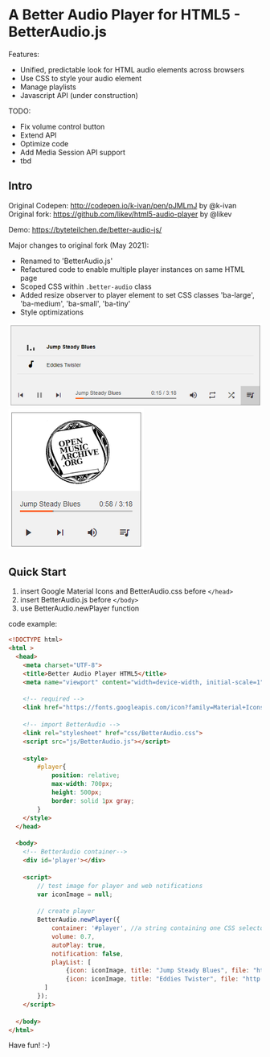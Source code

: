 # A Better Audio Player for HTML5 - BetterAudio.js

Features:
- Unified, predictable look for HTML audio elements across browsers
- Use CSS to style your audio element
- Manage playlists
- Javascript API (under construction)

TODO:
- Fix volume control button
- Extend API
- Optimize code
- Add Media Session API support
- tbd

## Intro

Original Codepen: http://codepen.io/k-ivan/pen/pJMLmJ by @k-ivan  
Original fork: https://github.com/likev/html5-audio-player by @likev  

Demo: https://byteteilchen.de/better-audio-js/

Major changes to original fork (May 2021):
- Renamed to 'BetterAudio.js'
- Refactured code to enable multiple player instances on same HTML page
- Scoped CSS within `.better-audio` class
- Added resize observer to player element to set CSS classes 'ba-large', 'ba-medium', 'ba-small', 'ba-tiny'
- Style optimizations

![player_large](screenshots/player_large.png)
![player_small_with_image](screenshots/player_small_with_image.png)

## Quick Start

1. insert Google Material Icons and BetterAudio.css before `</head>`
2. insert BetterAudio.js before `</body>`
3. use BetterAudio.newPlayer function

code example:
```html
<!DOCTYPE html>
<html >
  <head>
    <meta charset="UTF-8">
    <title>Better Audio Player HTML5</title>
    <meta name="viewport" content="width=device-width, initial-scale=1">

	<!-- required -->
    <link href="https://fonts.googleapis.com/icon?family=Material+Icons" rel="stylesheet">
    
	<!-- import BetterAudio -->
	<link rel="stylesheet" href="css/BetterAudio.css">
	<script src="js/BetterAudio.js"></script>
    
	<style>
		#player{
			position: relative;
			max-width: 700px;
			height: 500px;
			border: solid 1px gray;
		}
    </style>
  </head>

  <body>
    <!-- BetterAudio container-->
    <div id='player'></div>

    <script>
        // test image for player and web notifications
        var iconImage = null;

		// create player
        BetterAudio.newPlayer({
            container: '#player', //a string containing one CSS selector
            volume: 0.7,
            autoPlay: true,
            notification: false,
            playList: [
                {icon: iconImage, title: "Jump Steady Blues", file: "http://www.openmusicarchive.org/audio/Jump_Steady_Blues.mp3"},
                {icon: iconImage, title: "Eddies Twister", file: "http://www.openmusicarchive.org/audio/Eddies_Twister.mp3"}
          ]
        });
    </script>

  </body>
</html>
```

Have fun! :-)
